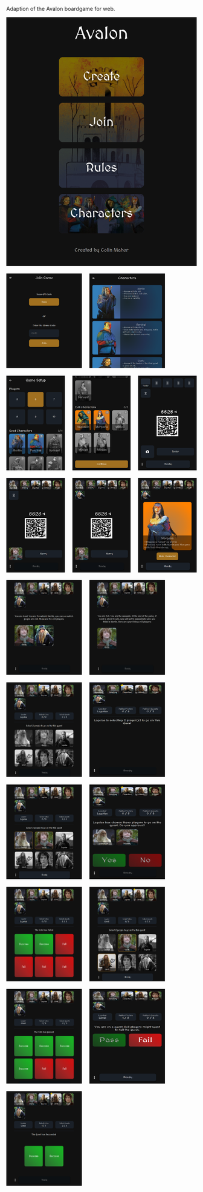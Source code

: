 Adaption of the Avalon boardgame for web.

<div style="width: 100%; display: flex; flex-direction: row; flex-wrap: wrap; gap: 20px;">
  <img src="/screenshots/1.png" style="">
  <img src="/screenshots/2.png" style="display: flex; flex: 1; max-width: 200px; height: 250px;">
  <img src="/screenshots/3.png" style="display: flex; flex: 1; max-width: 200px; height: 250px;">
  <img src="/screenshots/4.png" style="display: flex; flex: 1; max-width: 200px; height: 250px;">
  <img src="/screenshots/5.png" style="display: flex; flex: 1; max-width: 200px; height: 250px;">
  <img src="/screenshots/6.png" style="display: flex; flex: 1; max-width: 200px; height: 250px;">
  <img src="/screenshots/7.png" style="display: flex; flex: 1; max-width: 200px; height: 250px;">
  <img src="/screenshots/8.png" style="display: flex; flex: 1; max-width: 200px; height: 250px;">
  <img src="/screenshots/9.png" style="display: flex; flex: 1; max-width: 200px; height: 250px;">
  <img src="/screenshots/10.png" style="display: flex; flex: 1; max-width: 200px; height: 250px;">
  <img src="/screenshots/11.png" style="display: flex; flex: 1; max-width: 200px; height: 250px;">
  <img src="/screenshots/12.png" style="display: flex; flex: 1; max-width: 200px; height: 250px;">
  <img src="/screenshots/13.png" style="display: flex; flex: 1; max-width: 200px; height: 250px;">
  <img src="/screenshots/14.png" style="display: flex; flex: 1; max-width: 200px; height: 250px;">
  <img src="/screenshots/15.png" style="display: flex; flex: 1; max-width: 200px; height: 250px;">
  <img src="/screenshots/16.png" style="display: flex; flex: 1; max-width: 200px; height: 250px;">
  <img src="/screenshots/17.png" style="display: flex; flex: 1; max-width: 200px; height: 250px;">
  <img src="/screenshots/18.png" style="display: flex; flex: 1; max-width: 200px; height: 250px;">
  <img src="/screenshots/19.png" style="display: flex; flex: 1; max-width: 200px; height: 250px;">
  <img src="/screenshots/20.png" style="display: flex; flex: 1; max-width: 200px; height: 250px;">
</div>
